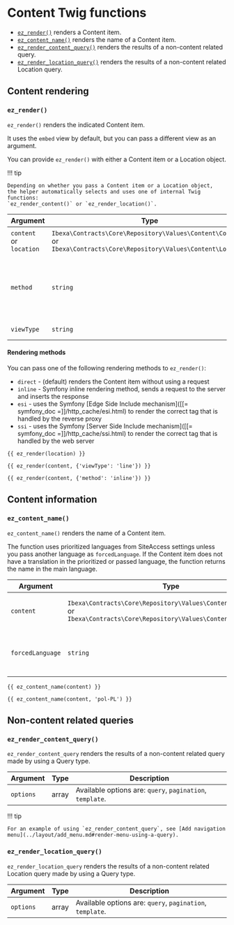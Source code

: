 # Content Twig functions

- [`ez_render()`](#ez_render) renders a Content item.
- [`ez_content_name()`](#ez_content_name) renders the name of a Content item.
- [`ez_render_content_query()`](#ez_render_content_query) renders the results of a non-content related query.
- [`ez_render_location_query()`](#ez_render_location_query) renders the results of a non-content related Location query.

## Content rendering

### `ez_render()`

`ez_render()` renders the indicated Content item.

It uses the `embed` view by default, but you can pass a different view as an argument.

You can provide `ez_render()` with either a Content item or a Location object.

!!! tip

    Depending on whether you pass a Content item or a Location object,
    the helper automatically selects and uses one of internal Twig functions:
    `ez_render_content()` or `ez_render_location()`.

|Argument|Type|Description|
|------|------|------|
|`content`</br>or</br>`location`|`Ibexa\Contracts\Core\Repository\Values\Content\Content`</br>or</br>`Ibexa\Contracts\Core\Repository\Values\Content\Location`|Content item or its Location.|
|`method`|`string`|(optional) [Rendering method](#rendering-methods). One of: `direct`, `inline`, `esi`, `ssi`.|
|`viewType`|`string`|(optional) [View type](../templates/template_configuration.md#view-types).|

#### Rendering methods

You can pass one of the following rendering methods to `ez_render()`:

- `direct` - (default) renders the Content item without using a request
- `inline` - Symfony inline rendering method, sends a request to the server and inserts the response
- `esi` - uses the Symfony [Edge Side Include mechanism]([[= symfony_doc =]]/http_cache/esi.html) to render the correct tag that is handled by the reverse proxy
- `ssi` - uses the Symfony [Server Side Include mechanism]([[= symfony_doc =]]/http_cache/ssi.html) to render the correct tag that is handled by the web server

``` html+twig
{{ ez_render(location) }}

{{ ez_render(content, {'viewType': 'line'}) }}

{{ ez_render(content, {'method': 'inline'}) }}
```

## Content information

### `ez_content_name()`

`ez_content_name()` renders the name of a Content item.

The function uses prioritized languages from SiteAccess settings unless you pass another language as `forcedLanguage`.
If the Content item does not have a translation in the prioritized or passed language,
the function returns the name in the main language.

| Argument | Type | Description |
|---------------|------|-------------|
| `content` | `Ibexa\Contracts\Core\Repository\Values\Content\Content`</br>or</br>`Ibexa\Contracts\Core\Repository\Values\Content\ContentInfo` | Content item or its ContentInfo object.|
| `forcedLanguage` | `string` | (optional) Language to use (for example, `fre-FR`). |

``` html+twig
{{ ez_content_name(content) }}

{{ ez_content_name(content, 'pol-PL') }}
```

## Non-content related queries

### `ez_render_content_query()`

`ez_render_content_query` renders the results of a non-content related query made by using a Query type.

|Argument|Type|Description|
|------|------|------|
|`options`|array|Available options are: `query`, `pagination`, `template`.|

!!! tip

    For an example of using `ez_render_content_query`, see [Add navigation menu](../layout/add_menu.md#render-menu-using-a-query).

### `ez_render_location_query()`

`ez_render_location_query` renders the results of a non-content related Location query made by using a Query type.

|Argument|Type|Description|
|------|------|------|
|`options`|array|Available options are: `query`, `pagination`, `template`.|
